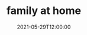 ---
title: family at home
date: '2021-05-29T12:00:00'
tags:
  - portfolio
images:
  - src: '2021-family/2021-05-29-keith-dinner-2022.jpg'
    alt: 'Keith at dinner'
    style: full
  - src: '2021-family/2021-05-31-sapphie-best.jpg'
    alt: 'Sapphie the dog looking her best'
    style: full
  - src: '2021-family/2021-05-26-dogs-action.jpg'
    alt: 'two dogs play fighting, in midair'
    style: full
  - src: '2021-family/2021-05-26-sapphie-serious.jpg'
    alt: 'portrait of Sapphie looking serious'
  - src: '2021-family/2021-05-31-sapphie-rhys-resting.jpg'
    alt: 'Sapphie and Rhys the dogs in between playing'
    style: left
  - src: '2021-family/2021-05-31-rhys-profile.jpg'
    alt: 'portrait of Rhys the dog in profile, close'
    style: right
  - src: '2021-family/2021-05-29-dogs-waiting.jpg'
    alt: 'dogs waiting to be fed at the table'
    style: half
  - src: '2021-family/2021-05-26-rhys-eye.jpg'
    alt: 'close up of Rhys the dog, eye pointed at Sapphie'
    style: half
---